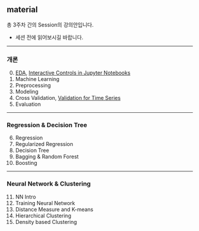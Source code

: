 ## material
총 3주차 간의 Session의 강의안입니다.  
- 세션 전에 읽어보시길 바랍니다.


--------------------------------------------
### 개론
0. [EDA](https://www.kaggle.com/ash316/eda-to-prediction-dietanic), [Interactive Controls in Jupyter Notebooks](https://towardsdatascience.com/interactive-controls-for-jupyter-notebooks-f5c94829aee6)
1. Machine Learning  
2. Preprocessing   
3. Modeling  
4. Cross Validation, [Validation for Time Series](https://github.com/KU-BIG/KUBIG_Wiki/wiki/Forecasting-Time-Series)
5. Evaluation

--------------------------------------------
### Regression & Decision Tree
6. Regression  
7. Regularized Regression  
8. Decision Tree  
9. Bagging & Random Forest  
10. Boosting

----------------------------------------------
### Neural Network & Clustering
11. NN Intro
12. Training Neural Network
13. Distance Measure and K-means
14. Hierarchical Clustering
15. Density based Clustering

